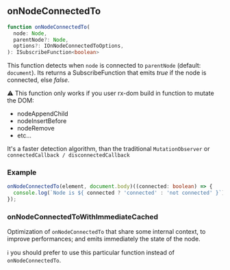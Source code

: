 ## onNodeConnectedTo

```ts
function onNodeConnectedTo(
  node: Node,
  parentNode?: Node,
  options?: IOnNodeConnectedToOptions,
): ISubscribeFunction<boolean>
```

This function detects when `node` is connected to `parentNode` (default: `document`).
Its returns a SubscribeFunction that emits *true* if the node is connected, else *false*.

⚠️ This function only works if you user rx-dom build in function to mutate the DOM:

- nodeAppendChild
- nodeInsertBefore
- nodeRemove
- etc...

It's a faster detection algorithm, than the traditional `MutationObserver` or `connectedCallback / disconnectedCallback`

### Example

```ts
onNodeConnectedTo(element, document.body)((connected: boolean) => {
  console.log(`Node is ${ connected ? 'connected' : 'not connected' }`);
});
```

### onNodeConnectedToWithImmediateCached

Optimization of `onNodeConnectedTo` that share some internal context, to improve performances;
and emits immediately the state of the node.

ℹ️ you should prefer to use this particular function instead of `onNodeConnectedTo`.

